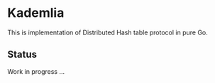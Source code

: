 # Kademlia

This is implementation of Distributed Hash table protocol in pure Go.

## Status

Work in progress ...